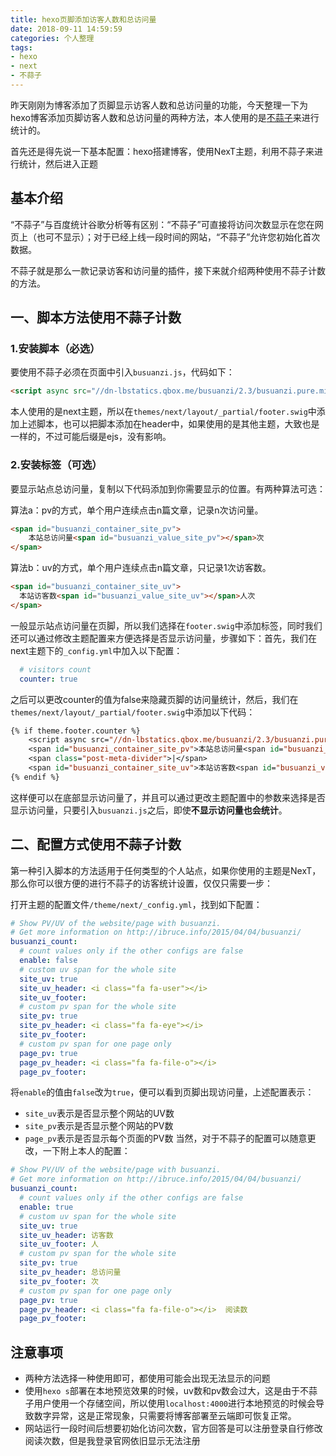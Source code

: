 ```yaml
---
title: hexo页脚添加访客人数和总访问量
date: 2018-09-11 14:59:59
categories: 个人整理
tags: 
- hexo
- next
- 不蒜子
---
```

昨天刚刚为博客添加了页脚显示访客人数和总访问量的功能，今天整理一下为hexo博客添加页脚访客人数和总访问量的两种方法，本人使用的是[不蒜子](http://busuanzi.ibruce.info/)来进行统计的。

首先还是得先说一下基本配置：hexo搭建博客，使用NexT主题，利用不蒜子来进行统计，然后进入正题
<!-- more -->
## 基本介绍
“不蒜子”与百度统计谷歌分析等有区别：“不蒜子”可直接将访问次数显示在您在网页上（也可不显示）；对于已经上线一段时间的网站，“不蒜子”允许您初始化首次数据。

不蒜子就是那么一款记录访客和访问量的插件，接下来就介绍两种使用不蒜子计数的方法。
## 一、脚本方法使用不蒜子计数
### 1.安装脚本（必选）
要使用不蒜子必须在页面中引入`busuanzi.js`，代码如下：
```html
<script async src="//dn-lbstatics.qbox.me/busuanzi/2.3/busuanzi.pure.mini.js"></script>
```
本人使用的是next主题，所以在`themes/next/layout/_partial/footer.swig`中添加上述脚本，也可以把脚本添加在header中，如果使用的是其他主题，大致也是一样的，不过可能后缀是ejs，没有影响。
### 2.安装标签（可选）
要显示站点总访问量，复制以下代码添加到你需要显示的位置。有两种算法可选：

算法a：pv的方式，单个用户连续点击n篇文章，记录n次访问量。
```html
<span id="busuanzi_container_site_pv">
    本站总访问量<span id="busuanzi_value_site_pv"></span>次
</span>
```
算法b：uv的方式，单个用户连续点击n篇文章，只记录1次访客数。
```html
<span id="busuanzi_container_site_uv">
  本站访客数<span id="busuanzi_value_site_uv"></span>人次
</span>
```
一般显示站点访问量在页脚，所以我们选择在`footer.swig`中添加标签，同时我们还可以通过修改主题配置来方便选择是否显示访问量，步骤如下：首先，我们在next主题下的`_config.yml`中加入以下配置：
```yaml
  # visitors count
  counter: true
```
之后可以更改counter的值为false来隐藏页脚的访问量统计，然后，我们在`themes/next/layout/_partial/footer.swig`中添加以下代码：
```jsp
{% if theme.footer.counter %}
    <script async src="//dn-lbstatics.qbox.me/busuanzi/2.3/busuanzi.pure.mini.js"></script>
    <span id="busuanzi_container_site_pv">本站总访问量<span id="busuanzi_value_site_pv"></span>次</span>
    <span class="post-meta-divider">|</span>
    <span id="busuanzi_container_site_uv">本站访客数<span id="busuanzi_value_site_uv"></span>人</span>
{% endif %}
```
这样便可以在底部显示访问量了，并且可以通过更改主题配置中的参数来选择是否显示访问量，只要引入`busuanzi.js`之后，即使**不显示访问量也会统计**。
## 二、配置方式使用不蒜子计数
第一种引入脚本的方法适用于任何类型的个人站点，如果你使用的主题是NexT，那么你可以很方便的进行不蒜子的访客统计设置，仅仅只需要一步：

打开主题的配置文件`/theme/next/_config.yml`，找到如下配置：
```yaml
# Show PV/UV of the website/page with busuanzi.
# Get more information on http://ibruce.info/2015/04/04/busuanzi/
busuanzi_count:
  # count values only if the other configs are false
  enable: false
  # custom uv span for the whole site
  site_uv: true
  site_uv_header: <i class="fa fa-user"></i>
  site_uv_footer:
  # custom pv span for the whole site
  site_pv: true
  site_pv_header: <i class="fa fa-eye"></i>
  site_pv_footer:
  # custom pv span for one page only
  page_pv: true
  page_pv_header: <i class="fa fa-file-o"></i>
  page_pv_footer:
```
将`enable`的值由`false`改为`true`，便可以看到页脚出现访问量，上述配置表示：
- `site_uv`表示是否显示整个网站的UV数
- `site_pv`表示是否显示整个网站的PV数
- `page_pv`表示是否显示每个页面的PV数
当然，对于不蒜子的配置可以随意更改，一下附上本人的配置：
```yaml
# Show PV/UV of the website/page with busuanzi.
# Get more information on http://ibruce.info/2015/04/04/busuanzi/
busuanzi_count:
  # count values only if the other configs are false
  enable: true
  # custom uv span for the whole site
  site_uv: true
  site_uv_header: 访客数
  site_uv_footer: 人
  # custom pv span for the whole site
  site_pv: true
  site_pv_header: 总访问量
  site_pv_footer: 次
  # custom pv span for one page only
  page_pv: true
  page_pv_header: <i class="fa fa-file-o"></i>  阅读数
  page_pv_footer:
```
## 注意事项
- 两种方法选择一种使用即可，都使用可能会出现无法显示的问题
- 使用`hexo s`部署在本地预览效果的时候，uv数和pv数会过大，这是由于不蒜子用户使用一个存储空间，所以使用`localhost:4000`进行本地预览的时候会导致数字异常，这是正常现象，只需要将博客部署至云端即可恢复正常。
- 网站运行一段时间后想要初始化访问次数，官方回答是可以注册登录自行修改阅读次数，但是我登录官网依旧显示无法注册